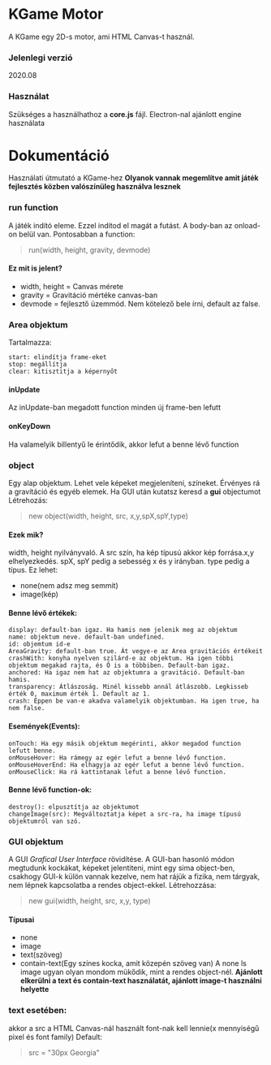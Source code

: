 # KGame Motor
A KGame egy 2D-s motor, ami HTML Canvas-t használ.
### Jelenlegi verzió
2020.08
### Használat
Szükséges a használhathoz a **core.js** fájl. Electron-nal ajánlott engine használata
# Dokumentáció
Használati útmutató a KGame-hez
**Olyanok vannak megemlítve amit játék fejlesztés közben valószínüleg használva lesznek**
### run function
A játék indító eleme. Ezzel indítod el magát a futást. A body-ban az onload-on belül van.
Pontosabban a function:
> run(width, height, gravity, devmode)
#### Ez mit is jelent?
- width, height = Canvas mérete
- gravity = Gravitáció mértéke canvas-ban
- devmode = fejlesztő üzemmód. Nem kötelező bele írni, default az false. 
### Area objektum
Tartalmazza:
```
start: elindítja frame-eket
stop: megállítja
clear: kitisztitja a képernyőt
```
#### inUpdate
Az inUpdate-ban megadott function minden új frame-ben lefutt
#### onKeyDown
Ha valamelyik billentyű le érintődik, akkor lefut a benne lévő function 
### object
Egy alap objektum. Lehet vele képeket megjeleníteni, színeket. Érvényes rá a gravítáció és egyéb elemek. Ha GUI után kutatsz keresd a **gui** objectumot
Létrehozás: 
> new object(width, height, src, x,y,spX,spY,type)
#### Ezek mik?
width, height nyilványvaló. A src szín, ha kép típusú akkor kép forrása.x,y elhelyezkedés. spX, spY pedig a sebesség x és y irányban. type pedig a típus. Ez lehet:
- none(nem adsz meg semmit)
- image(kép)
#### Benne lévő értékek:
```
display: default-ban igaz. Ha hamis nem jelenik meg az objektum
name: objektum neve. default-ban undefined.
id: objemtum id-e
AreaGravity: default-ban true. Át vegye-e az Area gravitációs értékeit
crashWith: konyha nyelven szilárd-e az objektum. Ha igen többi objektum megakad rajta, és Ő is a többiben. Default-ban igaz.
anchored: Ha igaz nem hat az objektumra a gravitáció. Default-ban hamis.
transparency: Átlászoság. Minél kissebb annál átlászobb. Legkisseb érték 0, maximum érték 1. Default az 1.
crash: Éppen be van-e akadva valamelyik objektumban. Ha igen true, ha nem false.
```
#### Események(Events):
```
onTouch: Ha egy másik objektum megérinti, akkor megadod function lefutt benne.
onMouseHover: Ha rámegy az egér lefut a benne lévő function.
onMouseHoverEnd: Ha elhagyja az egér lefut a benne lévő function.
onMouseClick: Ha rá kattintanak lefut a benne lévő function.
```
#### Benne lévő function-ok:
```
destroy(): elpusztítja az objektumot
changeImage(src): Megváltoztatja képet a src-ra, ha image típusú objektumról van szó.
```
### GUI objektum
A GUI *Grafical User Interface* rövidítése. A GUI-ban hasonló módon megtudunk kockákat, képeket jelentiteni, mint egy sima object-ben, csakhogy GUI-k külön vannak kezelve, nem hat rájük a fizika, nem tárgyak, nem lépnek kapcsolatba a rendes object-ekkel.
Létrehozzása:
> new gui(width, height, src, x,y, type)
#### Típusai
- none
- image
- text(szöveg)
- contain-text(Egy színes kocka, amit közepén szöveg van)
A none ls image ugyan olyan mondom mükődik, mint a rendes object-nél. **Ajánlott elkerülni a text és contain-text használatát, ajánlott image-t használni helyette**
### text esetében:
akkor a src a HTML Canvas-nál használt font-nak kell lennie(x mennyiségű pixel és font family)
Default:
> src = "30px Georgia"
